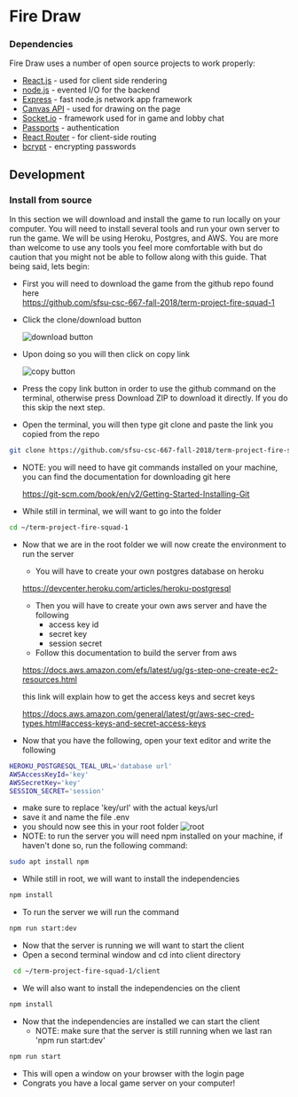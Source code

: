 # Fire Draw

### Dependencies

Fire Draw uses a number of open source projects to work properly:

* [React.js](https://reactjs.org/) - used for client side rendering
* [node.js](https://nodejs.org/en/) - evented I/O for the backend
* [Express](https://expressjs.com/) - fast node.js network app framework
* [Canvas API](https://canvas.instructure.com/doc/api/) - used for drawing on the page
* [Socket.io](https://socket.io/) - framework used for in game and lobby chat
* [Passports](http://www.passportjs.org/) - authentication
* [React Router](https://reacttraining.com/react-router/) - for client-side routing
* [bcrypt](https://www.npmjs.com/package/bcrypt) - encrypting passwords

##  Development
### Install from source
In this section we will download and install the game to run locally on your computer. You will need to install several tools and run your own server to run the game. We will be using Heroku, Postgres, and AWS. You are more than welcome to use any tools you feel more comfortable with but do caution that you might not be able to follow along with this guide. That being said, lets begin:
  - First you will need to download the game from the github repo found here    
    https://github.com/sfsu-csc-667-fall-2018/term-project-fire-squad-1
  - Click the clone/download button

	 ![download button](https://i.imgur.com/9k2D3x8.png)
  - Upon doing so you will then click on copy link

	![copy button](https://i.imgur.com/iYcqLuy.png)
  - Press the copy link button in order to use the github command on the terminal, otherwise press Download ZIP to download it directly. If you do this skip the next step.
  - Open the terminal, you will then type git clone and  paste the link you copied from the repo
```sh
git clone https://github.com/sfsu-csc-667-fall-2018/term-project-fire-squad-1.git
```
  - NOTE: you will need to have git commands installed on your machine, you can find the documentation for downloading git here

	  https://git-scm.com/book/en/v2/Getting-Started-Installing-Git
  - While still in terminal, we will want to go into the folder
```sh
cd ~/term-project-fire-squad-1
```
- Now that we are in the root folder we will now create the environment to run the server
	- You will have to create your own postgres database on heroku

	https://devcenter.heroku.com/articles/heroku-postgresql
	- Then you will have to create your own aws server and have the following
		- access key id
		- secret key
		- session secret
	- Follow this documentation to build the server from aws

	https://docs.aws.amazon.com/efs/latest/ug/gs-step-one-create-ec2-resources.html

	this link will explain how to get the access keys and secret keys

	https://docs.aws.amazon.com/general/latest/gr/aws-sec-cred-types.html#access-keys-and-secret-access-keys
- Now that you have the following, open your text editor and write the following
```sh
HEROKU_POSTGRESQL_TEAL_URL='database url'
AWSAccessKeyId='key'
AWSSecretKey='key'
SESSION_SECRET='session'
```
- make sure to replace 'key/url' with the actual keys/url
- save it and name the file .env
-  you should now see this in your root folder
![root](https://i.imgur.com/Ku9q7ns.png)
- NOTE: to run the server you will need npm installed on your machine, if haven't done so, run the following command:
```sh
sudo apt install npm
```
- While still in root, we will want to install the independencies
```sh
npm install
```
- To run the server we will run the command
```sh
npm run start:dev
```
- Now that the server is running we will want to start the client
- Open a second terminal window and cd into client directory
```sh
 cd ~/term-project-fire-squad-1/client
 ```
 - We will also want to install the independencies on the client
```sh
npm install
```
- Now that the independencies are installed we can start the client
	- NOTE: make sure that the server is still running when we last ran 'npm run start:dev'
```sh
npm run start
```
- This will open a window on your browser with the login page
- Congrats you have a local game server on your computer!
